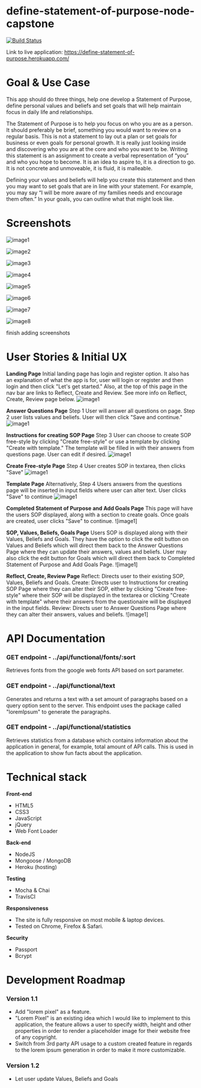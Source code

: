 # define-statement-of-purpose-node-capstone

[![Build Status](https://travis-ci.org/tobnys/webdev-toolkit-final-capstone.svg?branch=master)](https://travis-ci.org/tobnys/webdev-toolkit-final-capstone)

Link to live application: https://define-statement-of-purpose.herokuapp.com/

# Goal & Use Case

This app should do three things, help one develop a Statement of Purpose, define personal values and beliefs and set goals that will help maintain focus in daily life and relationships.

The Statement of Purpose is to help you focus on who you are as a person. It should preferably be brief, something you would want to review on a regular basis. This is not a statement to lay out a plan or set goals for business or even goals for personal growth. It is really just looking inside and discovering who you are at the core and who you want to be. Writing this statement is an assignment to create a verbal representation of “you” and who you hope to become. It is an idea to aspire to,  it is a direction to go. It is not concrete and unmoveable, it is fluid, it is malleable.

Defining your values and beliefs will help you create this statement and then you may want to set goals that are in line with your statement. For example, you may say “I will be more aware of my families needs and encourage them often.” In your goals, you can outline what that might look like.



# Screenshots
![image1](https://github.com/kimcheru18/define-statement-of-purpose-node-capstone/blob/master/github-images/landing-page.png)

![image2](https://github.com/kimcheru18/define-statement-of-purpose-node-capstone/blob/master/github-images/register-new-user-page.png)

![image3](https://github.com/kimcheru18/define-statement-of-purpose-node-capstone/blob/master/github-images/questions-page.png)

![image4](https://github.com/kimcheru18/define-statement-of-purpose-node-capstone/blob/master/github-images/questions-page.png)

![image5](https://github.com/kimcheru18/define-statement-of-purpose-node-capstone/blob/master/github-images/instructions-to-create-sop.png)

![image6](https://github.com/kimcheru18/define-statement-of-purpose-node-capstone/blob/master/github-images/create-sop-freestyle-page.png)

![image7](https://github.com/kimcheru18/define-statement-of-purpose-node-capstone/blob/master/github-images/create-sop-template-page.png)

![image8](https://github.com/kimcheru18/define-statement-of-purpose-node-capstone/blob/master/github-images/display-sop-values-beliefs-goals-page.png)

finish adding screenshots

# User Stories & Initial UX

**Landing Page**
Initial landing page has login and register option. It also has an explanation of what the app is for, user will login or register and then login and then click "Let's get started." Also, at the top of this page in the nav bar are links to Reflect, Create and Review. See more info on Reflect, Create, Review page below.
![image1](https://github.com/kimcheru18/define-statement-of-purpose-node-capstone/blob/master/wireframe-images/landing-page-image.png)

**Answer Questions Page**
Step 1 User will answer all questions on page. Step 2 user lists values and beliefs. User will then click "Save and continue."
![image1](https://github.com/kimcheru18/define-statement-of-purpose-node-capstone/blob/master/wireframe-images/answer-questions-image.png)

**Instructions for creating SOP Page**
Step 3 User can choose to create SOP free-style by clicking "Create free-style" or use a template by clicking "Create with template." The template will be filled in with their answers from questions page. User can edit if desired.
![image1](https://github.com/kimcheru18/define-statement-of-purpose-node-capstone/blob/master/wireframe-images/instructions-create-sop.png)

**Create Free-style Page**
Step 4 User creates SOP in textarea, then clicks "Save"
![image1](https://github.com/kimcheru18/define-statement-of-purpose-node-capstone/blob/master/wireframe-images/create-free-style-image.png)

**Template Page**
Alternatively, Step 4 Users answers from the questions page will be inserted in input fields where user can alter text. User clicks "Save" to continue
![image1](https://github.com/kimcheru18/define-statement-of-purpose-node-capstone/blob/master/wireframe-images/template-image.png)

**Completed Statement of Purpose and Add Goals Page**
This page will have the users SOP displayed, along with a section to create goals. Once goals are created, user clicks "Save" to continue.
![image1]

**SOP, Values, Beliefs, Goals Page**
Users SOP is displayed along with their Values, Beliefs and Goals. They have the option to click the edit button on Values and Beliefs which will direct them back to the Answer Questions Page where they can update their answers, values and beliefs. User may also click the edit button for Goals which will direct them back to Completed Statement of Purpose and Add Goals Page.
![image1]

**Reflect, Create, Review Page**
Reflect: Directs user to their existing SOP, Values, Beliefs and Goals.
Create: Directs user to Instructions for creating SOP Page where they can alter their SOP, either by clicking "Create free-style" where their SOP will be displayed in the textarea or clicking "Create with template" where their answers from the questionaire will be displayed in the input fields.
Review: Directs user to Answer Questions Page where they can alter their answers, values and beliefs.
![image1]


# API Documentation
### GET endpoint - ../api/functional/fonts/:sort
Retrieves fonts from the google web fonts API based on sort parameter.

### GET endpoint - ../api/functional/text
Generates and returns a text with a set amount of paragraphs based on a query option sent to the server. This endpoint uses the package called "loremIpsum" to generate the paragraphs.

### GET endpoint - ../api/functional/statistics
Retrieves statistics from a database which contains information about the application in general, for example, total amount of API calls. This is used in the application to show fun facts about the application.

# Technical stack

**Front-end**
 * HTML5
 * CSS3
 * JavaScript
 * jQuery
 * Web Font Loader

**Back-end**
 * NodeJS
 * Mongoose / MongoDB
 * Heroku (hosting)

**Testing**
 * Mocha & Chai
 * TravisCI

**Responsiveness**
 * The site is fully responsive on most mobile & laptop devices.
 * Tested on Chrome, Firefox & Safari.

**Security**
 * Passport
 * Bcrypt

# Development Roadmap

### Version 1.1
 * Add "lorem pixel" as a feature.
 * "Lorem Pixel" is an existing idea which I would like to implement to this application, the feature allows a user to specify width, height and other properties in order to render a placeholder image for their website free of any copyright.
 * Switch from 3rd party API usage to a custom created feature in regards to the lorem ipsum generation in order to make it more customizable.

### Version 1.2
 * Let user update Values, Beliefs and Goals
